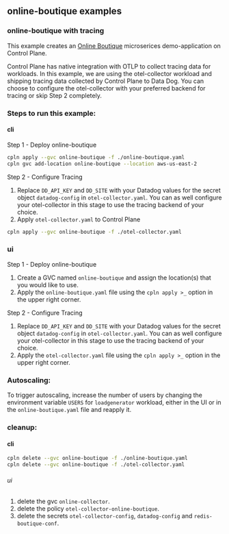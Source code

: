 ## online-boutique examples

### online-boutique with tracing

This example creates an [Online Boutique](https://github.com/GoogleCloudPlatform/microservices-demo) microserices demo-application on Control Plane.

Control Plane has native integration with OTLP to collect tracing data for workloads. In this example, we are using the otel-collector workload and shipping tracing data collected by Control Plane to Data Dog. You can choose to configure the otel-collector with your preferred backend for tracing or skip Step 2 completely.

### Steps to run this example:

#### cli

Step 1 - Deploy online-boutique

```bash
cpln apply --gvc online-boutique -f ./online-boutique.yaml
cpln gvc add-location online-boutique --location aws-us-east-2
```

Step 2 - Configure Tracing

1. Replace `DD_API_KEY` and `DD_SITE` with your Datadog values for the secret object `datadog-config` in `otel-collector.yaml`. 
You can as well configure your otel-collector in this stage to use the tracing backend of your choice.
2. Apply `otel-collector.yaml` to Control Plane
```bash
cpln apply --gvc online-boutique -f ./otel-collector.yaml
```

### ui

Step 1 - Deploy online-boutique

1. Create a GVC named `online-boutique` and assign the location(s) that you would like to use.
2. Apply the `online-boutique.yaml` file using the `cpln apply >_` option in the upper right corner.

Step 2 - Configure Tracing 
1. Replace `DD_API_KEY` and `DD_SITE` with your Datadog values for the secret object `datadog-config` in `otel-collector.yaml`. 
You can as well configure your otel-collector in this stage to use the tracing backend of your choice.
3. Apply the `otel-collector.yaml` file using the `cpln apply >_` option in the upper right corner.

### Autoscaling:

To trigger autoscaling, increase the number of users by changing the environment variable `USERS` for `loadgenerator` workload, either in the UI or in the `online-boutique.yaml` file and reapply it.

### cleanup:

#### cli

```bash
cpln delete --gvc online-boutique -f ./online-boutique.yaml
cpln delete --gvc online-boutique -f ./otel-collector.yaml
```

###### ui

1. delete the gvc `online-collector`.
1. delete the policy `otel-collector-online-boutique`.
1. delete the secrets `otel-collector-config`, `datadog-config` and `redis-boutique-conf`.
